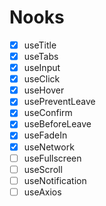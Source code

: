 # Nooks

- [x] useTitle
- [x] useTabs
- [x] useInput
- [x] useClick
- [x] useHover
- [x] usePreventLeave
- [x] useConfirm
- [x] useBeforeLeave
- [x] useFadeIn
- [x] useNetwork
- [ ] useFullscreen
- [ ] useScroll
- [ ] useNotification
- [ ] useAxios